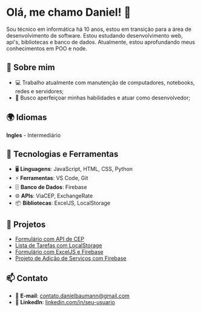 # Olá, me chamo Daniel! 👋

Sou técnico em informática há 10 anos, estou em transição para a área de desenvolvimento de software. Estou estudando desenvolvimento web, api's, bibliotecas e banco de dados. Atualmente, estou aprofundando meus conhecimentos em POO e node.

## 🚀 Sobre mim

- 💻 Trabalho atualmente com manutenção de computadores, notebooks, redes e servidores;
- 🎯 Busco aperfeiçoar minhas habilidades e atuar como desenvolvedor;

## 🌍 Idiomas

**Ingles** - Intermediário

## 🔧 Tecnologias e Ferramentas

- 🖥️ **Linguagens**: JavaScript, HTML, CSS, Python
- ⚡ **Ferramentas**: VS Code, Git
- 🗄️ **Banco de Dados**: Firebase
- 🌐 **APIs**: ViaCEP, ExchangeRate
- 📦 **Bibliotecas**: ExcelJS, LocalStorage

## 📌 Projetos

- [Formulário com API de CEP](https://github.com/BregNights/form-with-api-zipcode)
- [Lista de Tarefas com LocalStorage](https://github.com/BregNights/to-do-list-with-localstorage)
- [Formulário com ExcelJS e Firebase](https://github.com/BregNights/form-project-with-excel-library-and-firebase)
- [Projeto de Adição de Serviços com Firebase](https://github.com/BregNights/project-add-services-with-firebase)

## 📫 Contato

- 📧 **E-mail**: contato.danielbaumann@gmail.com
- 💼 **LinkedIn**: [linkedin.com/in/seu-usuario](https://www.linkedin.com/in/eudanielbaumann/)
